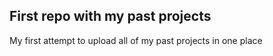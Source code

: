 ## First repo with my past projects

My first attempt to upload all of my past projects in one place
